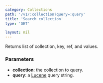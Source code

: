 ```yaml
---
category: Collections
path: '/v1/:collection?query=:query'
title: 'Search collection'
type: 'GET'

layout: nil
---
```


Returns list of collection, key, ref, and values.

### Parameters

* **collection**: the collection to query.
* **query**: a [Lucene](http://lucene.apache.org/core/old_versioned_docs/versions/2_9_1/queryparsersyntax.html) query string.



